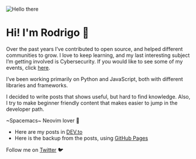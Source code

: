 ![Hello there](https://media.giphy.com/media/3ornk57KwDXf81rjWM/giphy.gif)

# Hi! I'm Rodrigo :wave:

Over the past years I’ve contributed to open source, and helped different communities to grow. I love to keep learning, and my last interesting subject I’m getting involved is Cybersecurity. If you would like to see some of my events, click [here](https://githubcampus.expert/roeeyn/).

I’ve been working primarily on Python and JavaScript, both with different libraries and frameworks.

I decided to write posts that shows useful, but hard to find knowledge. Also, I try to make beginner friendly content that makes easier to jump in the developer path.

~Spacemacs~ Neovim lover 💜

- Here are my posts in [DEV.to](https://dev.to/roeeyn)
- Here is the backup from the posts, using [GitHub Pages](https://roeeyn.github.io/roeeyn_blog/)

Follow me on [Twitter](https://twitter.com/roeeyn) 🐦
